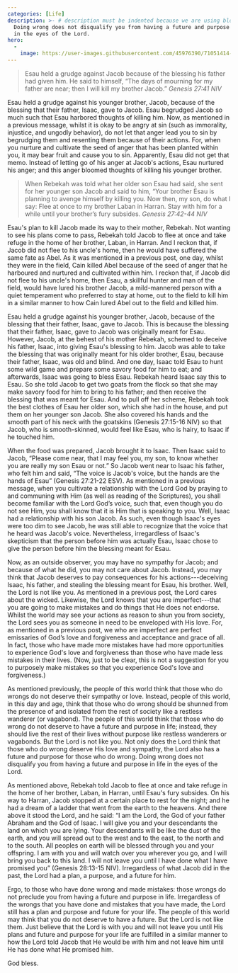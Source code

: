 ```yaml
---
categories: [Life]
description: >- # description must be indented because we are using block scalar
  Doing wrong does not disqualify you from having a future and purpose in life
  in the eyes of the Lord.
hero:
  -
    image: https://user-images.githubusercontent.com/45976390/71051414-404ce600-2116-11ea-9731-3dc98f015642.jpg
---
```


> Esau held a grudge against Jacob because of the blessing his father had given
him. He said to himself, “The days of mourning for my father are near; then I
will kill my brother Jacob.” <cite>Genesis 27:41 NIV</cite>

Esau held a grudge against his younger brother, Jacob, because of the blessing
that their father, Isaac, gave to Jacob. Esau begrudged Jacob so much such that
Esau harbored thoughts of killing him. Now, as mentioned in a previous message,
whilst it is okay to be angry at sin (such as immorality, injustice, and ungodly
behavior), do not let that anger lead you to sin by begrudging them and
resenting them because of their actions. For, when you nurture and cultivate the
seed of anger that has been planted within you, it may bear fruit and cause you
to sin. Apparently, Esau did not get that memo. Instead of letting go of his
anger at Jacob's actions, Esau nurtured his anger; and this anger bloomed
thoughts of killing his younger brother.

> When Rebekah was told what her older son Esau had said, she sent for her
younger son Jacob and said to him, “Your brother Esau is planning to avenge
himself by killing you. Now then, my son, do what I say: Flee at once to my
brother Laban in Harran. Stay with him for a while until your brother’s fury
subsides. <cite>Genesis 27:42-44 NIV</cite>

Esau's plan to kill Jacob made its way to their mother, Rebekah. Not wanting to
see his plans come to pass, Rebekah told Jacob to flee at once and take refuge
in the home of her brother, Laban, in Harran. And I reckon that, if Jacob did
not flee to his uncle's home, then he would have suffered the same fate as Abel.
As it was mentioned in a previous post, one day, whilst they were in the field,
Cain killed Abel because of the seed of anger that he harboured and nurtured and
cultivated within him. I reckon that, if Jacob did not flee to his uncle's home,
then Esau, a skillful hunter and man of the field, would have lured his brother
Jacob, a mild-mannered person with a quiet temperament who preferred to stay at
home, out to the field to kill him in a similar manner to how Cain lured Abel
out to the field and killed him.

Esau held a grudge against his younger brother, Jacob, because of the blessing
that their father, Isaac, gave to Jacob. This is because the blessing that their
father, Isaac, gave to Jacob was originally meant for Esau. However, Jacob, at
the behest of his mother Rebekah, schemed to deceive his father, Isaac, into
giving Esau's blessing to him. Jacob was able to take the blessing that was
originally meant for his older brother, Esau, because their father, Isaac, was
old and blind. And one day, Isaac told Esau to hunt some wild game and prepare
some savory food for him to eat; and afterwards, Isaac was going to bless Esau.
Rebekah heard Isaac say this to Esau. So she told Jacob to get two goats from
the flock so that she may make savory food for him to bring to his father; and
then receive the blessing that was meant for Esau. And to pull off her scheme,
Rebekah took the best clothes of Esau her older son, which she had in the house,
and put them on her younger son Jacob. She also covered his hands and the smooth
part of his neck with the goatskins (Genesis 27:15-16 NIV) so that Jacob, who is
smooth-skinned, would feel like Esau, who is hairy, to Isaac if he touched him.

When the food was prepared, Jacob brought it to Isaac. Then Isaac said to Jacob,
“Please come near, that I may feel you, my son, to know whether you are really
my son Esau or not.” So Jacob went near to Isaac his father, who felt him and
said, “The voice is Jacob's voice, but the hands are the hands of Esau” (Genesis
27:21-22 ESV). As mentioned in a previous message, when you cultivate a
relationship with the Lord God by praying to and communing with Him (as well as
reading of the Scriptures), you shall become familiar with the Lord God’s voice,
such that, even though you do not see Him, you shall know that it is Him that is
speaking to you. Well, Isaac had a relationship with his son Jacob. As such,
even  though Isaac's eyes were too dim to see Jacob, he was still able to
recognize that the voice that he heard was Jacob's voice. Nevertheless,
irregardless of Isaac's skepticism that the person before him was actually Esau,
Isaac chose to give the person before him the blessing meant for Esau.

Now, as an outside observer, you may have no sympathy for Jacob; and because of
what he did, you may not care about Jacob. Instead, you may think that Jacob
deserves to pay consequences for his actions---deceiving Isaac, his father, and
stealing the blessing meant for Esau, his brother. Well, the Lord is not like
you. As mentioned in a previous post, the Lord cares about the wicked. Likewise,
the Lord knows that you are imperfect---that you are going to make mistakes and
do things that He does not endorse. Whilst the world may see your actions as
reason to shun you from society, the Lord sees you as someone in need to be
enveloped with His love. For, as mentioned in a previous post, we who are
imperfect are perfect emissaries of God’s love and forgiveness and acceptance
and grace of all. In fact, those who have made more mistakes have had more
opportunities to experience God's love and forgiveness than those who have made
less mistakes in their lives. (Now, just to be clear, this is not a suggestion
for you to purposely make mistakes so that you experience God's love and
forgiveness.)

As mentioned previously, the people of this world think that those who do wrongs
do not deserve their sympathy or love. Instead, people of this world, in this
day and age, think that those who do wrong should be shunned from the presence
of and isolated from the rest of society like a restless wanderer (or vagabond).
The people of this world think that those who do wrong do not deserve to have a
future and purpose in life; instead, they should live the rest of their lives
without purpose like restless wanderers or vagabonds. But the Lord is not like
you. Not only does the Lord think that those who do wrong deserve His love and
sympathy, the Lord also has a future and purpose for those who do wrong. Doing
wrong does not disqualify you from having a future and purpose in life in the
eyes of the Lord.

As mentioned above, Rebekah told Jacob to flee at once and take refuge in the
home of her brother, Laban, in Harran, until Esau's fury subsides. On his way to
Harran, Jacob stopped at a certain place to rest for the night; and he had a
dream of a ladder that went from the earth to the heavens. And there above it
stood the Lord, and he said: “I am the Lord, the God of your father Abraham and
the God of Isaac. I will give you and your descendants the land on which you are
lying. Your descendants will be like the dust of the earth, and you will spread
out to the west and to the east, to the north and to the south. All peoples on
earth will be blessed through you and your offspring. I am with you and will
watch over you wherever you go, and I will bring you back to this land. I will
not leave you until I have done what I have promised you” (Genesis 28:13-15 NIV).
Irregardless of what Jacob did in the past, the Lord had a plan, a purpose, and
a future for him.

Ergo, to those who have done wrong and made mistakes: those wrongs do not
preclude you from having a future and purpose in life. Irregardless of the
wrongs that you have done and mistakes that you have made, the Lord still has a
plan and purpose and future for your life. The people of this world may think
that you do not deserve to have a future. But the Lord is not like them. Just
believe that the Lord is with you and will not leave you until His plans and
future and purpose for your life are fulfilled in a similar manner to how the
Lord told Jacob that He would be with him and not leave him until He has done
what He promised him.

God bless.

